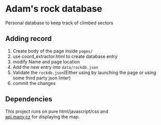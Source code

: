 # Adam's rock database

Personal database to keep track of climbed sectors


## Adding record
1. Create body of the page inside `pages/`
2. use coord_extractor.html to create database entry
3. modify Name and page location
4. Add the new entry into `data/rockdb.json`
5. Validate the `rockdb.json`(Either using by launching the page or using some third party json linter)
6. commit the changes

## Dependencies
This project runs on pure html/javascript/css and   
[api.mapy.cz](api.mapy.cz)
for displaying the map.

